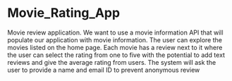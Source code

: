 # Movie_Rating_App
Movie review application. We want to use a movie information API that will populate our application with movie information. The user can explore the movies listed on the home page. Each movie has a review next to it where the user can select the rating from one to five with the potential to add text reviews and give the average rating from users. The system will ask the user to provide a name and email ID to prevent anonymous review
